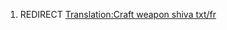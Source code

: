 1.  REDIRECT [Translation:Craft weapon shiva
    txt/fr](Translation:Craft_weapon_shiva_txt/fr "wikilink")